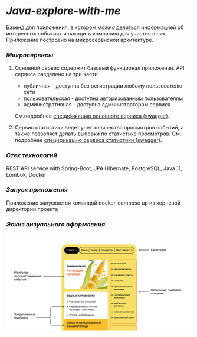 # _Java-explore-with-me_

Бэкенд для приложения, в котором можно делиться информацией об интересных событиях и находить компанию для участия в них. Приложение построено на микросервисной архитектуре.

### _Микросервисы_
1. Основной сервис содержит базовый функционал приложения. 
API сервиса разделено на три части:
   - публичная - доступна без регистрации любому пользователю сети
   - пользовательская - доступна авторизованным пользователям
   - административная - доступна администраторам сервиса
   
    См.подробнее [спецификацию основного сервиса (swagger)](https://petstore.swagger.io/?url=https://raw.githubusercontent.com/rexsus-bit/java-explore-with-me/main/ewm-main-service-spec.json).

2. Сервис статистики ведет учет количества просмотров событий, а также позволяет делать выборки по статистике просмотров. См. подробнее [спецификацию сервиса статистики (swagger)](https://petstore.swagger.io/?url=https://raw.githubusercontent.com/rexsus-bit/java-explore-with-me/main/ewm-stats-service-spec.json).

### _Стек технологий_
REST API service with Spring-Boot, JPA Hibernate, PostgreSQL, Java 11, Lombok, Docker

### _Запуск приложения_
Приложение запускается командой docker-compose up из корневой директории проекта

### _Эскиз визуального оформления_
![main front](./Front%20page%20concept.png)
